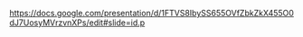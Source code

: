 https://docs.google.com/presentation/d/1FTVS8IbySS655OVfZbkZkX455O0dJ7UosyMVrzvnXPs/edit#slide=id.p
